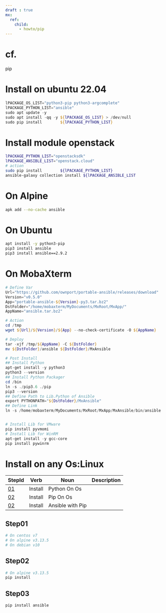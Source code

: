```yaml
---
draft : true
mx:  
  ref:
    child:
      - howto/pip
---
```



# cf.
pip

# Install on ubuntu 22.04
```powershell
lPACKAGE_OS_LIST="python3-pip python3-argcomplete"
lPACKAGE_PYTHON_LIST="ansible"
sudo apt update -y
sudo apt install -qq -y ${lPACKAGE_OS_LIST} > /dev/null
sudo pip install        ${lPACKAGE_PYTHON_LIST}
```

# Install module openstack
```bash
lPACKAGE_PYTHON_LIST="openstacksdk"
lPACKAGE_ANSIBLE_LIST="openstack.cloud"
# action
sudo pip install        ${lPACKAGE_PYTHON_LIST}
ansible-galaxy collection install ${lPACKAGE_ANSIBLE_LIST
```

# On Alpine
```bash
apk add --no-cache ansible
```
# On Ubuntu
```bash
apt install -y python3-pip
pip3 install ansible
pip3 install ansible==2.9.2
```
# On MobaXterm
```powershell
# Define Var
Url="https://github.com/ownport/portable-ansible/releases/download"
Version="v0.5.0"
App="portable-ansible-${Version}-py3.tar.bz2"
DstFolder="/home/mobaxterm/MyDocuments/MxRoot/MxApp/"
AppName="ansible.tar.bz2"

# Action
cd /tmp
wget ${Url}/${Version}/${App} --no-check-certificate -O ${AppName} 

# Deploy
tar -xjf /tmp/${AppName} -C ${DstFolder}
mv ${DstFolder}/ansible ${DstFolder}/MxAnsible

# Post Install
## Install Python
apt-get install -y python3
python3 --version
## Install Python Packager
cd /bin
ln -s ./pip3.6 ./pip
pip3 --version
## Define Path to Lib.Python of Ansible
export PYTHONPATH="${DstFolder}/MxAnsible"
## Define Link
ln -s /home/mobaxterm/MyDocuments/MxRoot/MxApp/MxAnsible/bin/ansible


# Install Lib for VMware
pip install pyvmomi
# Install Lib for WinRM
apt-get install -y gcc-core
pip install pywinrm
```



# Install on any Os:Linux
|StepId|Verb|Noun|Description|
|--|--|--|--|
|[01](#01)|Install|Python On Os||
|[02](#02)|Install|Pip On Os||
|[02](#03)|Install|Ansible with Pip||

## <a id="01"></a> Step01 
```bash
# On centos v7
# On alpine v3.13.5
# On debian v10
```
## <a id="02"></a> Step02
```bash
# On alpine v3.13.5
pip install 
```
## <a id="03"></a> Step03
```bash
pip install ansible
```
